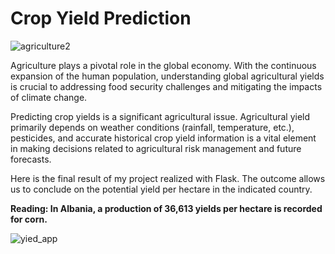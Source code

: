 # Crop Yield Prediction

![agriculture2](https://github.com/maevaportfolio/Crop-Yield-Prediction/assets/108234726/d04c4bbb-c37f-4af8-af63-2c526d913248)

Agriculture plays a pivotal role in the global economy. With the continuous expansion of the human population, understanding global agricultural yields is crucial to addressing food security challenges and mitigating the impacts of climate change.

Predicting crop yields is a significant agricultural issue. Agricultural yield primarily depends on weather conditions (rainfall, temperature, etc.), pesticides, and accurate historical crop yield information is a vital element in making decisions related to agricultural risk management and future forecasts.

Here is the final result of my project realized with Flask. The outcome allows us to conclude on the potential yield per hectare in the indicated country.

**Reading: In Albania, a production of 36,613 yields per hectare is recorded for corn.**


![yied_app](https://github.com/maevaportfolio/Crop-Yield-Prediction/assets/108234726/9b6c738a-5fe3-4d34-9468-a54401c7f110)
